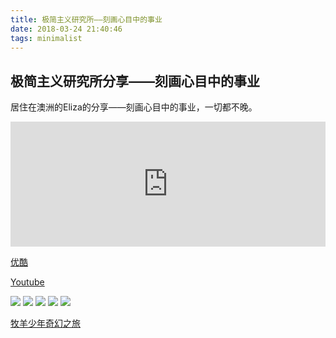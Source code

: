 ```yaml
---
title: 极简主义研究所——刻画心目中的事业
date: 2018-03-24 21:40:46
tags: minimalist
---
```


## 极简主义研究所分享——刻画心目中的事业

居住在澳洲的Eliza的分享——刻画心目中的事业，一切都不晚。

<iframe width="100%" height="200" scrolling="no" frameborder="no" allow="autoplay" src="https://w.soundcloud.com/player/?url=https%3A//api.soundcloud.com/tracks/418891624&color=%23ff5500&auto_play=true&hide_related=false&show_comments=true&show_user=true&show_reposts=false&show_teaser=true&visual=true"></iframe>

[优酷](http://player.youku.com/embed/XMzQ4ODU1NDQxNg==)

[Youtube](https://youtu.be/FnqFh0gQ-z4)



![](https://wx3.sinaimg.cn/mw690/4cfe3a92ly1fpo8pgpgv9j20m80gpdh3.jpg)
![](https://wx4.sinaimg.cn/mw690/4cfe3a92ly1fpo8pgrul7j20m80m4wgp.jpg)
![](https://wx4.sinaimg.cn/mw690/4cfe3a92ly1fpo8pgtq34j20m70glabu.jpg)
![](https://wx2.sinaimg.cn/mw690/4cfe3a92ly1fpo8pgr6cnj20m70gpabt.jpg)
![](https://wx3.sinaimg.cn/mw690/4cfe3a92ly1fpo8pgsxvyj20wf0oc421.jpg)

[牧羊少年奇幻之旅](https://pan.baidu.com/share/link?shareid=922240670&uk=3406589582)